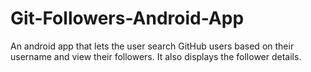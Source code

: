 # Git-Followers-Android-App
An android app that lets the user search GitHub users based on their username and view their followers. It also displays the follower details.

